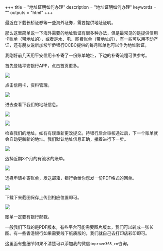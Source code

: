 +++
title = "地址证明如何办理"
description = "地址证明如何办理"
keywords = ""
outputs = "html"
+++

最近在下载长桥证券等一些海外证券，需要提供地址证明。

那么这里简单说一下海外需要的地址验证有很多种办法，但是最常见的是提供信用卡账单（带地址的），或者是水、电、网费账单（带地址的），有一些可以用不动产证，还有朋友说新加坡华侨银行OCBC提供的每月账单也可以作为地址验证。

我刚好前几天用平安信用卡补寄了一份账单地址，下边的补寄流程可供参考。

首先登陆平安银行APP，点击首页更多。

![](https://img.bmpi.dev/f1a66487-0a29-bfc0-d4ed-1186a864373d.png)

点击信用卡，资料管理。

![](https://img.bmpi.dev/649dd380-42e8-a0d9-bf2d-fdf0105f6462.png)

进去查看下我们的地址信息。

![](https://img.bmpi.dev/9d11070b-275c-136e-52ed-9a338e34bb7f.png)

![](https://img.bmpi.dev/b62cfcdf-d6c1-cdea-7284-9f7683044cb0.png)

检查我们的地址，如有有误重新更改提交。待银行后台审核通过后，下一个账单就会自动更新新的地址。我们默认地址信息正确，接着进行下一步。

![](https://img.bmpi.dev/427b49fe-1d59-37b4-0b9d-f31c4a682be4.png)

选择近期3个月的有流水的账单。

![](https://img.bmpi.dev/c37b28ef-758c-82a8-78cb-f2b1c591ac00.png)

选择申请补寄账单，发送邮箱，银行会给你您发一份PDF格式的回单。

![](https://img.bmpi.dev/adda4ad9-247b-7173-29ec-fe6afb120915.png)

下载下来截图保存上传到相应位置即可。

![](https://img.bmpi.dev/b1372ee6-9aa0-fad9-3605-d6298e1fbc82.png)

账单一定要有银行邮戳。

一般我们下载的是PDF版本，有些平台可能需要图片版本，我们可以转成一张长图。有一些香港银行如果需要线下纸质版的，我们就自己去打印店彩印即可。

这里面有些细节如果不清楚可以添加我的微信`improve365_cn`咨询。
